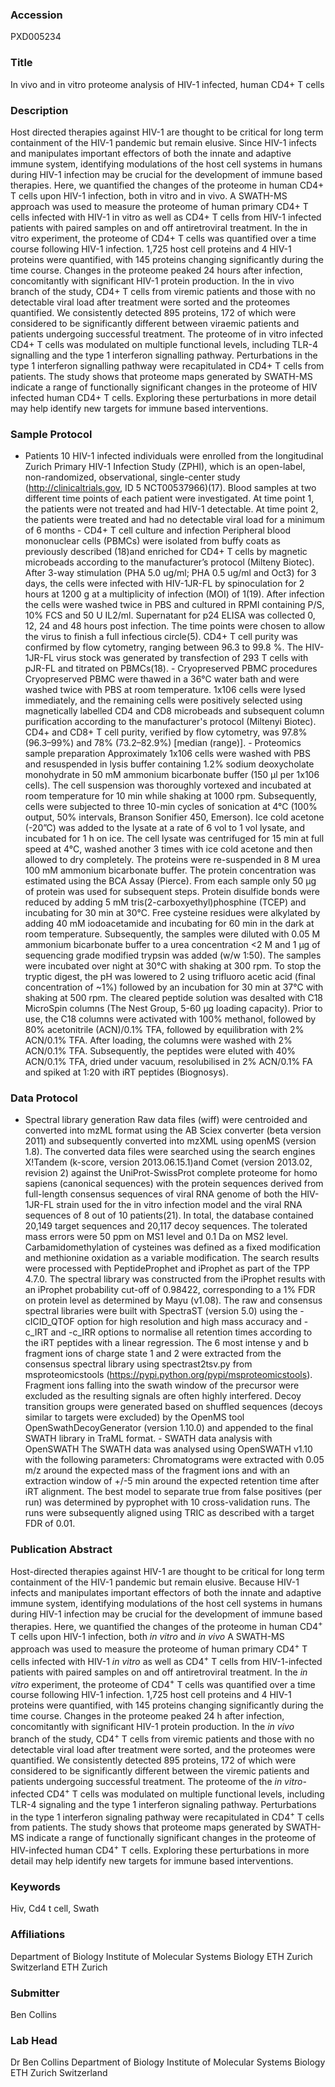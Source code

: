 ### Accession
PXD005234

### Title
In vivo and in vitro proteome analysis of HIV-1 infected, human CD4+ T cells

### Description
Host directed therapies against HIV-1 are thought to be critical for long term containment of the HIV-1 pandemic but remain elusive. Since HIV-1 infects and manipulates important effectors of both the innate and adaptive immune system, identifying modulations of the host cell systems in humans during HIV-1 infection may be crucial for the development of immune based therapies.  Here, we quantified the changes of the proteome in human CD4+ T cells upon HIV-1 infection, both in vitro and in vivo. A SWATH-MS approach was used to measure the proteome of human primary CD4+ T cells infected with HIV-1 in vitro as well as CD4+ T cells from HIV-1 infected patients with paired samples on and off antiretroviral treatment. In the in vitro experiment, the proteome of CD4+ T cells was quantified over a time course following HIV-1 infection. 1,725 host cell proteins and 4 HIV-1 proteins were quantified, with 145 proteins changing significantly during the time course. Changes in the proteome peaked 24 hours after infection, concomitantly with significant HIV-1 protein production. In the in vivo branch of the study, CD4+ T cells from viremic patients and those with no detectable viral load after treatment were sorted and the proteomes quantified. We consistently detected 895 proteins, 172 of which were considered to be significantly different between viraemic patients and patients undergoing successful treatment. The proteome of in vitro infected CD4+ T cells was modulated on multiple functional levels, including TLR-4 signalling and the type 1 interferon signalling pathway. Perturbations in the type 1 interferon signalling pathway were recapitulated in CD4+ T cells from patients.  The study shows that proteome maps generated by SWATH-MS indicate a range of functionally significant changes in the proteome of HIV infected human CD4+ T cells. Exploring these perturbations in more detail may help identify new targets for immune based interventions.

### Sample Protocol
- Patients 10 HIV-1 infected individuals were enrolled from the longitudinal Zurich Primary HIV-1 Infection Study (ZPHI), which is an open-label, non-randomized, observational, single-center study (http://clinicaltrials.gov, ID 5 NCT00537966)(17). Blood samples at two different time points of each patient were investigated. At time point 1, the patients were not treated and had HIV-1 detectable. At time point 2, the patients were treated and had no detectable viral load for a minimum of 6 months - CD4+ T cell culture and infection Peripheral blood mononuclear cells (PBMCs) were isolated from buffy coats as previously described (18)and enriched for CD4+ T cells by magnetic microbeads according to the manufacturer’s protocol (Milteny Biotec). After 3-way stimulation (PHA 5.0 ug/ml; PHA 0.5 ug/ml and Oct3) for 3 days, the cells were infected with HIV-1JR-FL by spinoculation for 2 hours at 1200 g at a multiplicity of infection (MOI) of 1(19). After infection the cells were washed twice in PBS and cultured in RPMI containing P/S, 10% FCS and 50 U IL2/ml. Supernatant for p24 ELISA was collected 0, 12, 24 and 48 hours post infection. The time points were chosen to allow the virus to finish a full infectious circle(5). CD4+ T cell purity was confirmed by flow cytometry, ranging between 96.3 to 99.8 %. The HIV-1JR-FL virus stock was generated by transfection of 293 T cells with pJR-FL and titrated on PBMCs(18). - Cryopreserved PBMC procedures Cryopreserved PBMC were thawed in a 36°C water bath and were washed twice with PBS at room temperature. 1x106 cells were lysed immediately, and the remaining cells were positively selected using magnetically labelled CD4 and CD8 microbeads and subsequent column purification according to the manufacturer's protocol (Miltenyi Biotec). CD4+ and CD8+ T cell purity, verified by flow cytometry, was 97.8% (96.3–99%) and 78% (73.2–82.9%) [median (range)]. - Proteomics sample preparation Approximately 1x106 cells were washed with PBS and resuspended in lysis buffer containing 1.2% sodium deoxycholate monohydrate in 50 mM ammonium bicarbonate buffer (150 µl per 1x106 cells). The cell suspension was thoroughly vortexed and incubated at room temperature for 10 min while shaking at 1000 rpm. Subsequently, cells were subjected to three 10-min cycles of sonication at 4°C (100% output, 50% intervals, Branson Sonifier 450, Emerson).  Ice cold acetone (-20”C) was added to the lysate at a rate of 6 vol to 1 vol lysate, and incubated for 1 h on ice. The cell lysate was centrifuged for 15 min at full speed at 4°C, washed another 3 times with ice cold acetone and then allowed to dry completely. The proteins were re-suspended in 8 M urea 100 mM ammonium bicarbonate buffer. The protein concentration was estimated using the BCA Assay (Pierce). From each sample only 50 µg of protein was used for subsequent steps. Protein disulfide bonds were reduced by adding 5 mM tris(2-carboxyethyl)phosphine (TCEP) and incubating for 30 min at 30°C. Free cysteine residues were alkylated by adding 40 mM iodoacetamide and incubating for 60 min in the dark at room temperature. Subsequently, the samples were diluted with 0.05 M ammonium bicarbonate buffer to a urea concentration <2 M and 1 µg of sequencing grade modified trypsin was added (w/w 1:50). The samples were incubated over night at 30°C with shaking at 300 rpm. To stop the tryptic digest, the pH was lowered to 2 using trifluoro acetic acid (final concentration of ~1%) followed by an incubation for 30 min at 37°C with shaking at 500 rpm.  The cleared peptide solution was desalted with C18 MicroSpin columns (The Nest Group, 5-60 µg loading capacity). Prior to use, the C18 columns were activated with 100% methanol, followed by 80% acetonitrile (ACN)/0.1% TFA, followed by equilibration with 2% ACN/0.1% TFA. After loading, the columns were washed with 2% ACN/0.1% TFA. Subsequently, the peptides were eluted with 40% ACN/0.1% TFA, dried under vacuum, resolubilised in 2% ACN/0.1% FA and spiked at 1:20 with iRT peptides (Biognosys).

### Data Protocol
- Spectral library generation Raw data files (wiff) were centroided and converted into mzML format using the AB Sciex converter (beta version 2011) and subsequently converted into mzXML using openMS (version 1.8). The converted data files were searched using the search engines X!Tandem (k-score, version 2013.06.15.1)and Comet (version 2013.02, revision 2) against the UniProt-SwissProt complete proteome for homo sapiens (canonical sequences) with the protein sequences derived from full-length consensus sequences of viral RNA genome of both the HIV-1JR-FL strain used for the in vitro infection model and the viral RNA sequences of 8 out of 10 patients(21). In total, the database contained 20,149 target sequences and 20,117 decoy sequences. The tolerated mass errors were 50 ppm on MS1 level and 0.1 Da on MS2 level. Carbamidomethylation of cysteines was defined as a fixed modification and methionine oxidation as a variable modification. The search results were processed with PeptideProphet and iProphet as part of the TPP 4.7.0. The spectral library was constructed from the iProphet results with an iProphet probability cut-off of 0.98422, corresponding to a 1% FDR on protein level as determined by Mayu (v1.08). The raw and consensus spectral libraries were built with SpectraST (version 5.0) using the -cICID_QTOF option for high resolution and high mass accuracy and -c_IRT and -c_IRR options to normalise all retention times according to the iRT peptides with a linear regression. The 6 most intense y and b fragment ions of charge state 1 and 2 were extracted from the consensus spectral library using spectrast2tsv.py from msproteomicstools (https://pypi.python.org/pypi/msproteomicstools). Fragment ions falling into the swath window of the precursor were excluded as the resulting signals are often highly interfered. Decoy transition groups were generated based on shuffled sequences (decoys similar to targets were excluded) by the OpenMS tool OpenSwathDecoyGenerator (version 1.10.0) and appended to the final SWATH library in TraML format. - SWATH data analysis with OpenSWATH The SWATH data was analysed using OpenSWATH v1.10 with the following parameters: Chromatograms were extracted with 0.05 m/z around the expected mass of the fragment ions and with an extraction window of +/-5 min around the expected retention time after iRT alignment. The best model to separate true from false positives (per run) was determined by pyprophet with 10 cross-validation runs. The runs were subsequently aligned using TRIC as described with a target FDR of 0.01.

### Publication Abstract
Host-directed therapies against HIV-1 are thought to be critical for long term containment of the HIV-1 pandemic but remain elusive. Because HIV-1 infects and manipulates important effectors of both the innate and adaptive immune system, identifying modulations of the host cell systems in humans during HIV-1 infection may be crucial for the development of immune based therapies. Here, we quantified the changes of the proteome in human CD4<sup>+</sup> T cells upon HIV-1 infection, both <i>in vitro</i> and <i>in vivo</i> A SWATH-MS approach was used to measure the proteome of human primary CD4<sup>+</sup> T cells infected with HIV-1 <i>in vitro</i> as well as CD4<sup>+</sup> T cells from HIV-1-infected patients with paired samples on and off antiretroviral treatment. In the <i>in vitro</i> experiment, the proteome of CD4<sup>+</sup> T cells was quantified over a time course following HIV-1 infection. 1,725 host cell proteins and 4 HIV-1 proteins were quantified, with 145 proteins changing significantly during the time course. Changes in the proteome peaked 24 h after infection, concomitantly with significant HIV-1 protein production. In the <i>in vivo</i> branch of the study, CD4<sup>+</sup> T cells from viremic patients and those with no detectable viral load after treatment were sorted, and the proteomes were quantified. We consistently detected 895 proteins, 172 of which were considered to be significantly different between the viremic patients and patients undergoing successful treatment. The proteome of the <i>in vitro</i>-infected CD4<sup>+</sup> T cells was modulated on multiple functional levels, including TLR-4 signaling and the type 1 interferon signaling pathway. Perturbations in the type 1 interferon signaling pathway were recapitulated in CD4<sup>+</sup> T cells from patients. The study shows that proteome maps generated by SWATH-MS indicate a range of functionally significant changes in the proteome of HIV-infected human CD4<sup>+</sup> T cells. Exploring these perturbations in more detail may help identify new targets for immune based interventions.

### Keywords
Hiv, Cd4 t cell, Swath

### Affiliations
Department of Biology Institute of Molecular Systems Biology ETH Zurich Switzerland
ETH Zurich

### Submitter
Ben Collins

### Lab Head
Dr Ben Collins
Department of Biology Institute of Molecular Systems Biology ETH Zurich Switzerland


